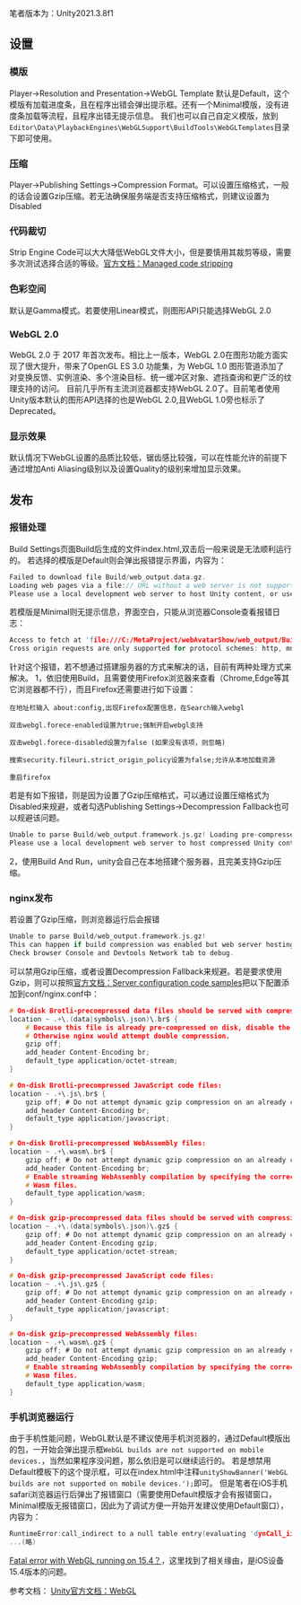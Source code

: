 
笔者版本为：Unity2021.3.8f1

## 设置
### 模版
Player->Resolution and Presentation->WebGL Template
默认是Default，这个模版有加载进度条，且在程序出错会弹出提示框。还有一个Minimal模版，没有进度条加载等流程，且程序出错无提示信息。
我们也可以自己自定义模版，放到``Editor\Data\PlaybackEngines\WebGLSupport\BuildTools\WebGLTemplates``目录下即可使用。

### 压缩
Player->Publishing Settings->Compression Format。可以设置压缩格式，一般的话会设置Gzip压缩。若无法确保服务端是否支持压缩格式，则建议设置为Disabled

### 代码裁切
Strip Engine Code可以大大降低WebGL文件大小，但是要慎用其裁剪等级，需要多次测试选择合适的等级。[官方文档：Managed code stripping](https://docs.unity3d.com/Manual/ManagedCodeStripping.html)

### 色彩空间
默认是Gamma模式。若要使用Linear模式，则图形API只能选择WebGL 2.0

### WebGL 2.0
WebGL 2.0 于 2017 年首次发布。相比上一版本，WebGL 2.0在图形功能方面实现了很大提升，带来了OpenGL ES 3.0 功能集，为 WebGL 1.0 图形管道添加了对变换反馈、实例渲染、多个渲染目标、统一缓冲区对象、遮挡查询和更广泛的纹理支持的访问。
目前几乎所有主流浏览器都支持WebGL 2.0了。目前笔者使用Unity版本默认的图形API选择的也是WebGL 2.0,且WebGL 1.0旁也标示了Deprecated。

### 显示效果
默认情况下WebGL设置的品质比较低，锯齿感比较强，可以在性能允许的前提下通过增加Anti Aliasing级别以及设置Quality的级别来增加显示效果。

## 发布
### 报错处理
Build Settings页面Build后生成的文件index.html,双击后一般来说是无法顺利运行的。
若选择的模版是Default则会弹出报错提示界面，内容为：
```c
Failed to download file Build/web_output.data.gz. 
Loading web pages via a file:// URL without a web server is not supported by this browser. 
Please use a local development web server to host Unity content, or use the Unity Build and Run option.
```

若模版是Minimal则无提示信息，界面空白，只能从浏览器Console查看报错日志：
```c
Access to fetch at 'file:///C:/MetaProject/webAvatarShow/web_output/Build/web_output.data.gz' from origin 'null' has been blocked by CORS policy: 
Cross origin requests are only supported for protocol schemes: http, mnt, https, nb, data, chrome, tx, chrome-untrusted, chrome-extension.
```
针对这个报错，若不想通过搭建服务器的方式来解决的话，目前有两种处理方式来解决。
1，依旧使用Build，且需要使用Firefox浏览器来查看（Chrome,Edge等其它浏览器都不行），而且Firefox还需要进行如下设置：
```
在地址栏输入 about:config,出现Firefox配置信息，在Search输入webgl

双击webgl.forece-enabled设置为true;强制开启webgl支持

双击webgl.forece-disabled设置为false (如果没有该项，则忽略)

搜索security.fileuri.strict_origin_policy设置为false;允许从本地加载资源

重启firefox
```

若是有如下报错，则是因为设置了Gzip压缩格式，可以通过设置压缩格式为Disabled来规避，或者勾选Publishing Settings->Decompression Fallback也可以规避该问题。
```c
Unable to parse Build/web_output.framework.js.gz! Loading pre-compressed (brotli or gzip) content via a file:// URL without a web server is not supported by this browser. 
Please use a local development web server to host compressed Unity content, or use the Unity Build and Run option.
```


2，使用Build And Run，unity会自己在本地搭建个服务器，且完美支持Gzip压缩。

### nginx发布
若设置了Gzip压缩，则浏览器运行后会报错
```c
Unable to parse Build/web_output.framework.js.gz! 
This can happen if build compression was enabled but web server hosting the content was misconfigured to not serve the file with HTTP Response Header "Content-Encoding: gzip" present. 
Check browser Console and Devtools Network tab to debug.
```

可以禁用Gzip压缩，或者设置Decompression Fallback来规避。若是要求使用Gzip，则可以按照[官方文档：Server configuration code samples](https://docs.unity3d.com/2021.3/Documentation/Manual/webgl-server-configuration-code-samples.html)把以下配置添加到conf/nginx.conf中：
```c
# On-disk Brotli-precompressed data files should be served with compression enabled:
location ~ .+\.(data|symbols\.json)\.br$ {
    # Because this file is already pre-compressed on disk, disable the on-demand compression on it.
    # Otherwise nginx would attempt double compression.
    gzip off;
    add_header Content-Encoding br;
    default_type application/octet-stream;
}

# On-disk Brotli-precompressed JavaScript code files:
location ~ .+\.js\.br$ {
    gzip off; # Do not attempt dynamic gzip compression on an already compressed file
    add_header Content-Encoding br;
    default_type application/javascript;
}

# On-disk Brotli-precompressed WebAssembly files:
location ~ .+\.wasm\.br$ {
    gzip off; # Do not attempt dynamic gzip compression on an already compressed file
    add_header Content-Encoding br;
    # Enable streaming WebAssembly compilation by specifying the correct MIME type for
    # Wasm files.
    default_type application/wasm;
}

# On-disk gzip-precompressed data files should be served with compression enabled:
location ~ .+\.(data|symbols\.json)\.gz$ {
    gzip off; # Do not attempt dynamic gzip compression on an already compressed file
    add_header Content-Encoding gzip;
    default_type application/octet-stream;
}

# On-disk gzip-precompressed JavaScript code files:
location ~ .+\.js\.gz$ {
    gzip off; # Do not attempt dynamic gzip compression on an already compressed file
    add_header Content-Encoding gzip;
    default_type application/javascript;
}

# On-disk gzip-precompressed WebAssembly files:
location ~ .+\.wasm\.gz$ {
    gzip off; # Do not attempt dynamic gzip compression on an already compressed file
    add_header Content-Encoding gzip;
    # Enable streaming WebAssembly compilation by specifying the correct MIME type for
    # Wasm files.
    default_type application/wasm;
}
```

### 手机浏览器运行
由于手机性能问题，WebGL默认是不建议使用手机浏览器的，通过Default模版出的包，一开始会弹出提示框``WebGL builds are not supported on mobile devices.``，当然如果程序没问题，那么依旧是可以继续运行的。
若是想禁用Default模板下的这个提示框，可以在index.html中注释``unityShowBanner('WebGL builds are not supported on mobile devices.');``即可。
但是笔者在iOS手机safari浏览器运行后弹出了报错窗口（需要使用Default模版才会有报错窗口，Minimal模版无报错窗口，因此为了调试方便一开始开发建议使用Default窗口），内容为：
```c
RuntimeError:call_indirect to a null table entry(evaluating 'dynCall_iiii(index,a1,a2,a3)')
...(略)
```
[Fatal error with WebGL running on 15.4？](https://forum.unity.com/threads/fatal-error-with-webgl-running-on-15-4.1244374/)，这里找到了相关缘由，是iOS设备15.4版本的问题。



参考文档：
[Unity官方文档：WebGL](https://docs.unity3d.com/2021.3/Documentation/Manual/webgl.html)